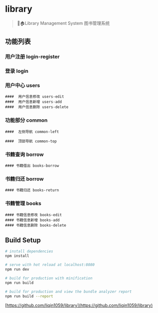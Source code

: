 # library

> 🖖🏠Library Management System
图书管理系统

##  功能列表

  ###  用户注册 login-register

  ###  登录 login

  ###  用户中心 users

    ####  用户信息修改 users-edit
    ####  用户信息新增 users-add
    ####  用户信息删除 users-delete

  ###  功能部分 common

    ####  左侧导航 common-left

    ####  顶部导航 common-top

  ###  书籍查询 borrow

    #### 书籍借出 books-borrow

  ###  书籍归还 borrow

    #### 书籍归还 books-return

  ###  书籍管理 books

    #### 书籍信息修改 books-edit
    #### 书籍信息新增 books-add
    #### 书籍信息删除 books-delete


##  Build Setup

``` bash
# install dependencies
npm install

# serve with hot reload at localhost:8080
npm run dev

# build for production with minification
npm run build

# build for production and view the bundle analyzer report
npm run build --report
```

[https://github.com/liqin1059/library](https://github.com/liqin1059/library)
